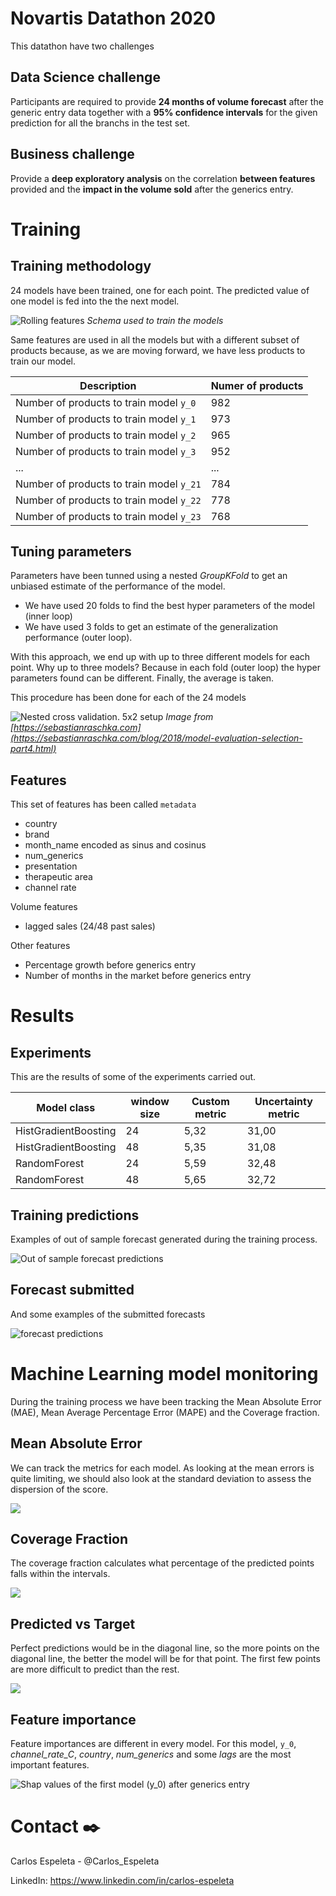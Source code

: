 # Novartis Datathon 2020

This datathon have two challenges

## Data Science challenge

Participants are required to provide __24 months of volume forecast__ after the generic entry data together with a __95% confidence intervals__ for the given prediction for all the branchs in the test set.

## Business challenge

Provide a __deep exploratory analysis__ on the correlation __between features__ provided and the __impact in the volume sold__ after the generics entry.

# Training

## Training methodology 

24 models have been trained, one for each point. The predicted value of one model is fed into the the next model.

![Rolling features](figures/rolling_features.png)
*Schema used to train the models*

Same features are used in all the models but with a different subset of products because, as we are moving forward, we have less products to train our model.


| Description                              	| Numer of products 	|
|------------------------------------------	|-------------------	|
| Number of products to train model `y_0`  	|        982        	|
| Number of products to train model `y_1`  	|        973        	|
| Number of products to train model `y_2`  	|        965        	|
| Number of products to train model `y_3`  	|        952        	|
|                    ...                   	|        ...        	|
| Number of products to train model `y_21` 	|        784        	|
| Number of products to train model `y_22` 	|        778        	|
| Number of products to train model `y_23` 	|        768        	|


## Tuning parameters

Parameters have been tunned using a nested *GroupKFold* to get an unbiased estimate of the performance of the model.

- We have used 20 folds to find the best hyper parameters of the model (inner loop)
- We have used 3 folds to get an estimate of the generalization performance (outer loop).

With this approach, we end up with up to three different models for each point. Why up to three models? Because in each fold (outer loop) the hyper parameters found can be different. Finally, the average is taken.

This procedure has been done for each of the 24 models

![Nested cross validation. 5x2 setup](figures/nested_cv.png)
*Image from [https://sebastianraschka.com](https://sebastianraschka.com/blog/2018/model-evaluation-selection-part4.html)*

## Features

This set of features has been called `metadata`
- country
- brand
- month_name encoded as sinus and cosinus
- num_generics
- presentation
- therapeutic area
- channel rate

Volume features
- lagged sales (24/48 past sales)

Other features
- Percentage growth before generics entry
- Number of months in the market before generics entry

# Results

## Experiments

This are the results of some of the experiments carried out.

| Model class          	| window size 	| Custom metric 	| Uncertainty metric 	|
|----------------------	|-------------	|---------------	|--------------------	|
| HistGradientBoosting 	| 24          	| 5,32          	| 31,00              	|
| HistGradientBoosting 	| 48          	| 5,35          	| 31,08              	|
| RandomForest         	| 24          	| 5,59          	| 32,48              	|
| RandomForest         	| 48          	| 5,65          	| 32,72              	| 

## Training predictions

Examples of out of sample forecast generated during the training process.

![Out of sample forecast predictions](figures/train_forecast.png)

## Forecast submitted

And some examples of the submitted forecasts

![forecast predictions](figures/submission_forecast.png)

# Machine Learning model monitoring

During the training process we have been tracking the Mean Absolute Error (MAE), Mean Average Percentage Error (MAPE) and the Coverage fraction.

## Mean Absolute Error

We can track the metrics for each model. As looking at the mean errors is quite limiting, we should also look at the standard deviation to assess the dispersion of the score.

![](figures/mae_train_error.png)

## Coverage Fraction

The coverage fraction calculates what percentage of the predicted points falls within the intervals.

![](figures/coverage_train_error.png)

## Predicted vs Target

Perfect predictions would be in the diagonal line, so the more points on the diagonal line, the better the model will be for that point. The first few points are more difficult to predict than the rest.

![](figures/predicted_vs_target.png)

## Feature importance

Feature importances are different in every model. For this model, `y_0`, *channel_rate_C*, *country*, *num_generics* and some *lags* are the most important features.

![Shap values of the first model (y_0) after generics entry](figures/shap_values.png)


# Contact ✒️

Carlos Espeleta - @Carlos_Espeleta

LinkedIn: https://www.linkedin.com/in/carlos-espeleta